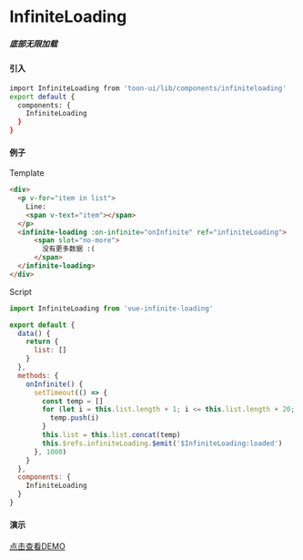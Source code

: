 # InfiniteLoading

##### 底部无限加载

#### 引入

``` bash
import InfiniteLoading from 'toon-ui/lib/components/infiniteloading'
export default {
  components: {
    InfiniteLoading
  }
}
```

#### 例子
Template
``` html
<div>
  <p v-for="item in list">
    Line:
    <span v-text="item"></span>
  </p>
  <infinite-loading :on-infinite="onInfinite" ref="infiniteLoading">
      <span slot="no-more">
        没有更多数据 :(
      </span>
  </infinite-loading>
</div>
```

Script
``` js
import InfiniteLoading from 'vue-infinite-loading'

export default {
  data() {
    return {
      list: []
    }
  },
  methods: {
    onInfinite() {
      setTimeout(() => {
        const temp = []
        for (let i = this.list.length + 1; i <= this.list.length + 20; i++) {
          temp.push(i)
        }
        this.list = this.list.concat(temp)
        this.$refs.infiniteLoading.$emit('$InfiniteLoading:loaded')
      }, 1000)
    }
  },
  components: {
    InfiniteLoading
  }
}
```


#### 演示
[点击查看DEMO](https://zhoujiqiu.github.io/toon-ui/dist/#/demos/infiniteloading)

